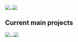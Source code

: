 

<a href="#">
  <img align="center" src="https://github-readme-stats.vercel.app/api?username=sodomon2&theme=dracula&hide=prs&show_icons=true&hide_rank=true&count_private=true" />&nbsp;
</a>
<a href="#">
  <img align="center" src="https://github-readme-stats.vercel.app/api/top-langs/?username=sodomon2&layout=compact&theme=dracula&langs_count=6" />
</a>

## Current main projects

<a href="https://github.com/sodomon2/SODPlayer">
  <img align="center" src="https://github-readme-stats.vercel.app/api/pin/?username=sodomon2&repo=SODPlayer&theme=dracula" />&nbsp;&nbsp;
</a>
<a href="https://github.com/sodomon2/agenda_personal">
  <img align="center" src="https://github-readme-stats.vercel.app/api/pin/?username=sodomon2&repo=agenda_personal&theme=dracula" />
</a>

<!--
**sodomon2/sodomon2** is a ✨ _special_ ✨ repository because its `README.md` (this file) appears on your GitHub profile.

Here are some ideas to get you started:

- 🔭 I’m currently working on ...
- 🌱 I’m currently learning ...
- 👯 I’m looking to collaborate on ...
- 🤔 I’m looking for help with ...
- 💬 Ask me about ...
- 📫 How to reach me: ...
- 😄 Pronouns: ...
- ⚡ Fun fact: ...
-->

